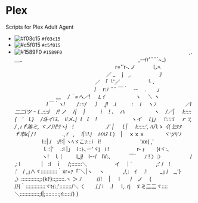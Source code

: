 # Plex
Scripts for Plex Adult Agent
- ![#f03c15](https://placehold.it/15/f03c15/000000?text=+) `#f03c15`
- ![#c5f015](https://placehold.it/15/c5f015/000000?text=+) `#c5f015`
- ![#1589F0](https://placehold.it/15/1589F0/000000?text=+) `#1589F0`
　　　　　　　　　　　　　　　　　　　　 　 　 　 _,.＿__
　　　　　　　　　　　　　　　　　　　　　　,-‐ｲr'¨¨´~_｝
　　　　　　　　　　　　　　　　　　　 r='´r‐､ノ　　　 しﾍ
　　　　　　　　　　　　　　　　 　 ／ _　 j　,.　 　 　 　 丿
　　　　　　　　　　 　 　 　 　 ／　「 └'／　 　　　　└ ､
　　　　　　　　　　　　　　　 / 　r:ﾉ ¨¨ ￣｀　‐-　 .　　_｣
　　　　　　　　__　 /｀=へ／! 　Ｌｲ　　　 　 　 ヽ　 ＼ ヽ
　　 　 　 　 l￣｀ヽ!　 　/.:::/ 　 __〕　 ,j!　.i　　　:　 i　 ヽﾌ
　　　　　 ／l二二lツ ｰｌ.::::l　 /! ノ　 /| 　|　　　i　 ! ､　ハ
　　　　　 ヽ　 /／|_ 　 l:::::{　'　L}　 /斗イ!ｽ、　i!メ､j ｌ ｌ　!
　　　　　　 ヽイ　ｌj｣ 　 !:::::l 　ｒ ｿ, / ,ｨｆ羔ミ, ヾノ川!ﾘヽj　!
　　　 　 　 ./' |　 ｌ|_ 　 l::::::', ﾊ八ゝ〈{ 辷tﾀ　　　 ｆ市k| / l
　　 　 　 .,ｲ　,　 l|::!.j　 iｲﾊﾇｌ_）　|　 ｘｘｘ　 　 　 ヾツﾘ′ﾉ
　　　　　 l::| /　:/!:| ヽﾍゞこｿ:::i　i!　　　　　　 　 ′xx{ ,′
　　　　　 ｌ::|'　 .:l |｣　 l::ﾄ､ー'ヾj　i:!　　　　　 r‐ ｫ　　 }iヾ:､
　　　　　 ヽ!　ｌ｜　 　l_j!　lｰ-/　Ⅳ:、　 　 　￣´ 　 ﾉ ! 〉:〉
　　 　 　 /　 ,: l　　　　|　:l　ｉ　 /;:::::::＼　　　　　 イ　｜´
　　　　 ,:′ /　!　　　 :'　/ ,｣∧ヾ:::::::::::｀xr=ｧ「´＼|ヽ　 ヽ
　　　 ,/,:　ｲ　 .!　 　 _｣ /　_,′} ,〉::::::::::::;:{kﾁ}::;:::::.ヽ ＞ ﾉ
　 　 //!　 | 　 l　　/　ノ　 {　 //{｀:::::::::::::ヾtｲ:;'::::::::/＼〈
　　/,/ i　 .! 　 l,. rj　ゞミ二二ヾ::::＼:::::::::::::;l|;:::::::::;ｲ:::::/} }
